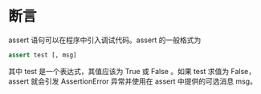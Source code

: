# 断言

assert 语句可以在程序中引入调试代码。assert 的一般格式为

```py
assert test [, msg]
```

其中 test 是一个表达式，其值应该为 True 或 False 。如果 test 求值为 False，assert 就会引发 AssertionError 异常并使用在 assert 中提供的可选消息 msg。

